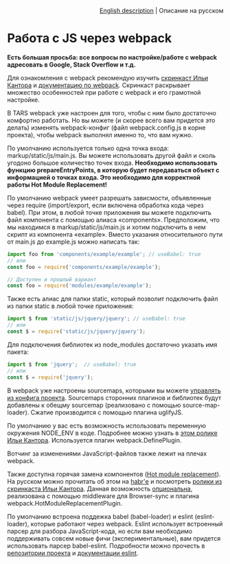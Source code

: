 <p align="right">
<a href="../en/js-webpack-processing.md">English description</a> | Описание на русском
</p>

# Работа с JS через webpack

**Есть большая просьба: все вопросы по настройке/работе с webpack адресовать в Google, Stack Overflow и т.д.**

Для ознакомления с webpack рекомендую изучить [скринкаст Ильи Кантора](https://www.youtube.com/playlist?list=PLDyvV36pndZHfBThhg4Z0822EEG9VGenn) и [документацию по webpack](http://webpack.github.io/docs/). Скринкаст раскрывает множество особенностей при работе с webpack и его грамотной настройке.

В TARS webpack уже настроен для того, чтобы с ним было достаточно комфортно работать. Но вы можете (и скорее всего вам придется это делать) изменять webpack-конфиг (файл webpack.config.js в корне проекта), чтобы webpack выполнял именно то, что вам нужно.

По умолчанию используется только одна точка входа: markup/static/js/main.js. Вы можете использовать другой файл и сколь угодоно большое количество точек входа. **Необходимо использовать функцию prepareEntryPoints, в которую будет передаваться объект с информацией о точках входа. Это необходимо для корректной работы Hot Module Replacement!**

По умолчанию webpack умеет разрешать зависмости, объявленные через require (import/export, если включена обработка кода через babel). При этом, в любой точке приложения вы можете подключить файл компонента с помощью алиаса «components». Предположим, что мы находимся в markup/static/js/main.js и хотим подключить в нем скрипт из компонента «example». Вместо указания относительного пути от main.js до example.js можно написать так:

```js
import foo from 'components/example/example'; // useBabel: true
// или
const foo = require('components/example/example');

// Доступен и прошлый вариант
const foo = require('modules/example/example');
```

Также есть алиас для папки static, который позволит подключить файл из папки static в любой точке приложения:

```js
import $ from 'static/js/jquery/jquery'; // useBabel: true
// или
const $ = require('static/js/jquery/jquery');
```

Для подключения библиотек из node_modules достаточно указать имя пакета:

```js
import $ from 'jquery';  // useBabel: true
// или
const $ = require('jquery');
```

В webpack уже настроены sourcemaps, которыми вы можете [управлять из конфига проекта](options.md#sourcemaps). Sourcemaps сторонних плагинов и библиотек будут добавлены к обещму sourcemap (реализовано с помощью source-map-loader). Сжатие производится с помощью плагина uglifyJS.

По умолчанию у вас есть возможность использовать переменную окружения NODE_ENV в коде. Подробнее можно узнать в [этом ролике Ильи Кантора](https://www.youtube.com/watch?v=5XZqeuWkQ4o&index=6&list=PLDyvV36pndZHfBThhg4Z0822EEG9VGenn). Используется плагин webpack.DefinePlugin.

Вотчинг за изменениями JavaScript-файлов также лежит на плечах webpack.

Также доступна горячая замена компонентов ([Hot module replacement](https://webpack.github.io/docs/hot-module-replacement.html)). На русском можно прочитать об этом на [habr'е](https://habrahabr.ru/company/Voximplant/blog/270593/) и посмотреть [ролики из скринкаста Ильи Кантора](https://www.youtube.com/watch?v=EQhXtTOxpVk&list=PLDyvV36pndZHfBThhg4Z0822EEG9VGenn&index=40). Данная возможность [опциональна](options.md#usehmr), реализована с помощью middleware для Browser-sync и плагина webpack.HotModuleReplacementPlugin.

По умолчанию встроена поддежка babel (babel-loader) и eslint (eslint-loader), которые работают через webpack. Eslint использует встроенный парсер для разбора JavaScript-кода, но если вам необходимо поддерживать совсем новые фичи (экспериментальные), вам придется использовать парсер babel-eslint. Подробности можно прочесть в [репозитории проекта](https://github.com/babel/babel-eslint) и [документации eslint](http://eslint.org/docs/user-guide/configuring#specifying-parser-options).

